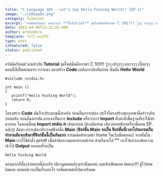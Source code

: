 ```yaml
---
title: "C Language 101 - Let's Say Hello Fucking World!! (EP.1)"
image: "./c101ep01.png"
category: Tutorial
excerpt: "สวัสดีครับผม! มาแล้วกับ **Tutorial** ชุดใหม่นั่นคือภาษา C 101!!! วู้ๆๆ เย้ๆๆๆๆ แบะๆๆๆ เบี๊ยบๆๆ"
date: 2015-04-08T13:22:55.000
author: arnondora
template: full-width
type: post
isFeatured: false
status: published
---
```


สวัสดีครับผม! มาแล้วกับ **Tutorial** ชุดใหม่นั่นคือภาษา C 101!!! วู้ๆๆ เย้ๆๆๆๆ แบะๆๆๆ เบี๊ยบๆๆ
ตอนนี้ก็เป็นตอนแรก เราจะมา ลองสร้าง **Code** เบสิคกระติกกันก่อน นั่นคือ **Hello World**

    #include <stdio.h>

    int main ()
    {
       printf("Hello Fucking World");
       return 0;
    }

โครงสร้าง **Code** มันก็จะประมาณนี้ล่ะครับ ก่อนอื่นเราจะต้อง เข้าใจโครงสร้างของภาษานี้คร่าวๆกันก่อนครับ
ก่อนอื่นบรรทัด แรกจะเป็นการ **Include** หรือว่าการ **Import** ตัวคำสั่งพื้นฐานที่เราใช้เข้ามาก่อน ในตอนนี้ผม **Import stdio.h** เข้ามาก่อน (ช่างมันก่อน เดียวค่อยอธิบายเรื่องนี้ตอน EP. หลังๆ)
ถัดมา เราจะต้องประกาศฟังก์ชั่น **Main** (**ฟังก์ชั่น Main จะเป็น ฟังก์ชั่นที่เวลาโปรแกรมเริ่มทำงานมันจะเข้ามาที่ฟังก์ชั่นนี้เป็นอันแรก** อารมณ์คล้ายๆหน้า home ในเว็บนั่นแหละ)
จากนั้นใน **Main** เราก็ใช้คำสั่ง printf เพื่อส่งข้อความออกทางหน้าจอ ด้านในจะใส่  **""** เอาไว้แล้วเอาข้อความเข้าไป **Output** ออกมาก็จะเป็น

    Hello Fucking World

ตอนแรกก็สั้นๆง่ายแบบนี้ล่ะครับ เดียวดูตอนหลังๆเท่านั้นแหละ ผมเลิกเขียนเลย ผิดและ!!! ขู่ไว้ก่อน ผิดและ ตอนหน้าจะเป็นเรื่องอะไร รอติดตามต่อไปนะครับผม
